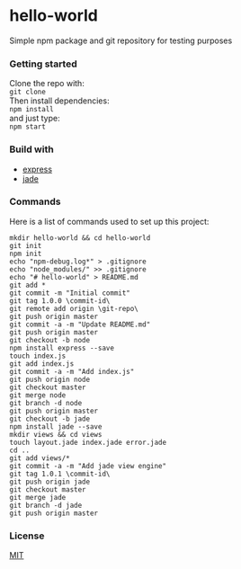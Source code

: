 # hello-world

Simple npm package and git repository for testing purposes

### Getting started

Clone the repo with:  
`git clone`  
Then install dependencies:  
`npm install`  
and just type:  
`npm start`

### Build with
- [express](https://github.com/expressjs/express)
- [jade](https://github.com/jadejs/jade)

### Commands

Here is a list of commands used to set up this project:
```
mkdir hello-world && cd hello-world
git init
npm init
echo "npm-debug.log*" > .gitignore
echo "node_modules/" >> .gitignore
echo "# hello-world" > README.md
git add *
git commit -m "Initial commit"
git tag 1.0.0 \commit-id\
git remote add origin \git-repo\
git push origin master
git commit -a -m "Update README.md"
git push origin master
git checkout -b node
npm install express --save
touch index.js
git add index.js
git commit -a -m "Add index.js"
git push origin node
git checkout master
git merge node
git branch -d node
git push origin master
git checkout -b jade
npm install jade --save
mkdir views && cd views
touch layout.jade index.jade error.jade
cd ..
git add views/*
git commit -a -m "Add jade view engine"
git tag 1.0.1 \commit-id\
git push origin jade
git checkout master
git merge jade
git branch -d jade
git push origin master
```

### License
[MIT](LICENSE)
